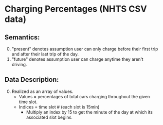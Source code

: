 
# Charging Percentages (NHTS CSV data)

## Semantics:
  0. "present" denotes assumption user can only charge before their first trip<br>
     and after their last trip of the day.
  1. "future" denotes assumption user can charge anytime they aren't driving.

## Data Description:
  0. Realized as an array of values. 
     * Values = percentages of total cars charging throughout the given time slot.
     * Indices = time slot # (each slot is 15min)
       - Multiply an index by 15 to get the minute of the day at which its associated slot begins.
